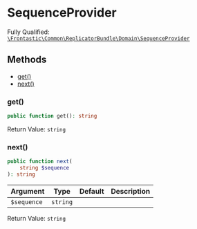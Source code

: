 #  SequenceProvider

Fully Qualified: [`\Frontastic\Common\ReplicatorBundle\Domain\SequenceProvider`](../../../../src/php/ReplicatorBundle/Domain/SequenceProvider.php)

## Methods

* [get()](#get)
* [next()](#next)

### get()

```php
public function get(): string
```

Return Value: `string`

### next()

```php
public function next(
    string $sequence
): string
```

Argument|Type|Default|Description
--------|----|-------|-----------
`$sequence`|`string`||

Return Value: `string`

